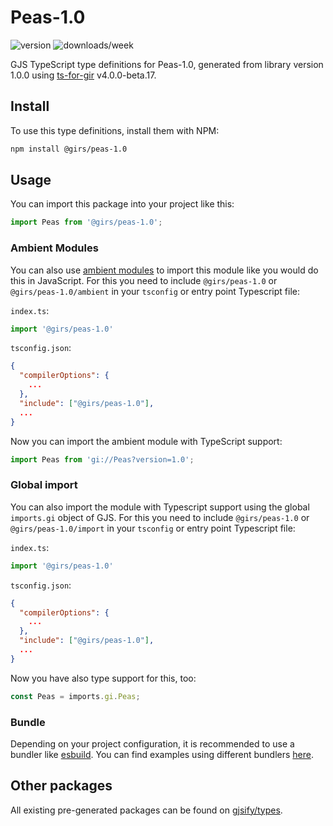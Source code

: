 
# Peas-1.0

![version](https://img.shields.io/npm/v/@girs/peas-1.0)
![downloads/week](https://img.shields.io/npm/dw/@girs/peas-1.0)


GJS TypeScript type definitions for Peas-1.0, generated from library version 1.0.0 using [ts-for-gir](https://github.com/gjsify/ts-for-gir) v4.0.0-beta.17.


## Install

To use this type definitions, install them with NPM:
```bash
npm install @girs/peas-1.0
```

## Usage

You can import this package into your project like this:
```ts
import Peas from '@girs/peas-1.0';
```

### Ambient Modules

You can also use [ambient modules](https://github.com/gjsify/ts-for-gir/tree/main/packages/cli#ambient-modules) to import this module like you would do this in JavaScript.
For this you need to include `@girs/peas-1.0` or `@girs/peas-1.0/ambient` in your `tsconfig` or entry point Typescript file:

`index.ts`:
```ts
import '@girs/peas-1.0'
```

`tsconfig.json`:
```json
{
  "compilerOptions": {
    ...
  },
  "include": ["@girs/peas-1.0"],
  ...
}
```

Now you can import the ambient module with TypeScript support: 

```ts
import Peas from 'gi://Peas?version=1.0';
```

### Global import

You can also import the module with Typescript support using the global `imports.gi` object of GJS.
For this you need to include `@girs/peas-1.0` or `@girs/peas-1.0/import` in your `tsconfig` or entry point Typescript file:

`index.ts`:
```ts
import '@girs/peas-1.0'
```

`tsconfig.json`:
```json
{
  "compilerOptions": {
    ...
  },
  "include": ["@girs/peas-1.0"],
  ...
}
```

Now you have also type support for this, too:

```ts
const Peas = imports.gi.Peas;
```

### Bundle

Depending on your project configuration, it is recommended to use a bundler like [esbuild](https://esbuild.github.io/). You can find examples using different bundlers [here](https://github.com/gjsify/ts-for-gir/tree/main/examples).

## Other packages

All existing pre-generated packages can be found on [gjsify/types](https://github.com/gjsify/types).

